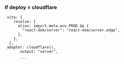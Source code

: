 ### If deploy = cloudflare
```
 vite: {
    resolve: {
      alias: import.meta.env.PROD && {
        "react-dom/server": "react-dom/server.edge",
      },
    },
  },
 adapter: cloudflare(),
       output: "server",

       ```